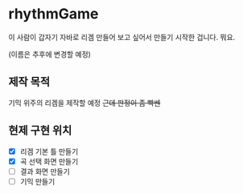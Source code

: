 # rhythmGame
이 사람이 갑자기 자바로 리겜 만들어 보고 싶어서 만들기 시작한 겁니다.
뭐요.

(이름은 추후에 변경할 예정)

## 제작 목적
기믹 위주의 리겜을 제작할 예정
~~근데 판정이 좀 빡쎈~~

## 현제 구현 위치
- [X] 리겜 기본 틀 만들기
- [X] 곡 선택 화면 만들기
- [ ] 결과 화면 만들기
- [ ] 기믹 만들기
